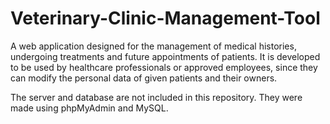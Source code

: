 # Veterinary-Clinic-Management-Tool
A web application designed for the management of medical histories, undergoing treatments and future appointments of patients. It is developed to be used by healthcare professionals or approved employees, since they can modify the personal data of given patients and their owners.

The server and database are not included in this repository. They were made using phpMyAdmin and MySQL.
